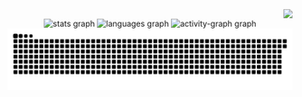 <img align="right" src="https://visitor-badge.laobi.icu/badge?page_id=Ryan-infitech.Ryan-infitech" />

<br>

<div align="center">
  <img src="https://github-readme-stats.vercel.app/api?username=Ryan-infitech&hide_title=true&hide_rank=true&show_icons=true&include_all_commits=true&count_private=true&disable_animations=true&theme=github_dark&locale=en&hide_border=true&order=1" height="150" alt="stats graph"  /> <img src="https://github-readme-stats.vercel.app/api/top-langs?username=Ryan-infitech&locale=en&hide_title=true&layout=compact&card_width=320&langs_count=5&theme=github_dark&hide_border=true&order=2" height="150" alt="languages graph"  />
  <img src="https://github-readme-activity-graph.vercel.app/graph?username=Ryan-infitech&radius=16&theme=github-dark&area=true&order=5&hide_border=true&hide_title=true" height="300" alt="activity-graph graph"  />
</div>
<picture>
  <source media="(prefers-color-scheme: dark)" srcset="https://raw.githubusercontent.com/Ryan-infitech/Ryan-infitech/output/github-snake-dark.svg" />
  <source media="(prefers-color-scheme: light)" srcset="https://raw.githubusercontent.com/Ryan-infitech/Ryan-infitech/output/github-snake.svg" />
  <img alt="github-snake" src="https://raw.githubusercontent.com/Ryan-infitech/Ryan-infitech/output/github-snake.svg" />
</picture>

